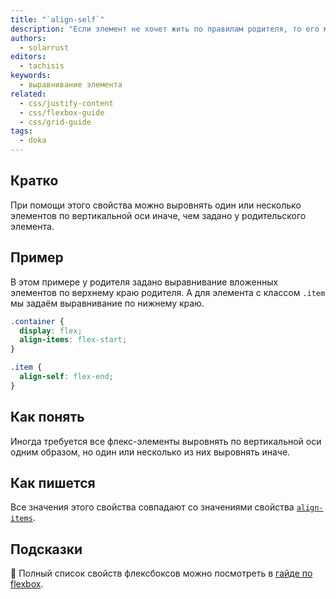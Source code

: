 ```yaml
---
title: "`align-self`"
description: "Если элемент не хочет жить по правилам родителя, то его можно выровнять отдельно."
authors:
  - solarrust
editors:
  - tachisis
keywords:
  - выравнивание элемента
related:
  - css/justify-content
  - css/flexbox-guide
  - css/grid-guide
tags:
  - doka
---
```


## Кратко

При помощи этого свойства можно выровнять один или несколько элементов по вертикальной оси иначе, чем задано у родительского элемента.

## Пример

В этом примере у родителя задано выравнивание вложенных элементов по верхнему краю родителя. А для элемента с классом `.item` мы задаём выравнивание по нижнему краю.

```css
.container {
  display: flex;
  align-items: flex-start;
}

.item {
  align-self: flex-end;
}
```

## Как понять

Иногда требуется все флекс-элементы выровнять по вертикальной оси одним образом, но один или несколько из них выровнять иначе.

## Как пишется

Все значения этого свойства совпадают со значениями свойства [`align-items`](/css/align-items/).

## Подсказки

<aside>

📝 Полный список свойств флексбоксов можно посмотреть в [гайде по flexbox](/css/flexbox-guide/).

</aside>
